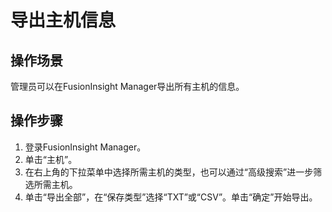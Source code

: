 # 导出主机信息<a name="admin_guide_000062"></a>

## 操作场景<a name="zh-cn_topic_0263899315_section65887133"></a>

管理员可以在FusionInsight Manager导出所有主机的信息。

## 操作步骤<a name="zh-cn_topic_0263899315_section236091204816"></a>

1.  登录FusionInsight Manager。
2.  单击“主机”。
3.  在右上角的下拉菜单中选择所需主机的类型，也可以通过“高级搜索”进一步筛选所需主机。
4.  单击“导出全部”，在“保存类型”选择“TXT”或“CSV”。单击“确定”开始导出。

